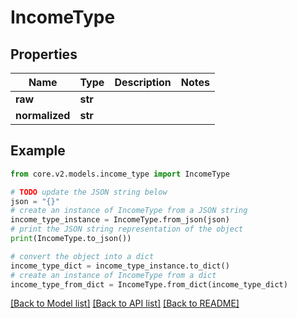 # IncomeType


## Properties

Name | Type | Description | Notes
------------ | ------------- | ------------- | -------------
**raw** | **str** |  | 
**normalized** | **str** |  | 

## Example

```python
from core.v2.models.income_type import IncomeType

# TODO update the JSON string below
json = "{}"
# create an instance of IncomeType from a JSON string
income_type_instance = IncomeType.from_json(json)
# print the JSON string representation of the object
print(IncomeType.to_json())

# convert the object into a dict
income_type_dict = income_type_instance.to_dict()
# create an instance of IncomeType from a dict
income_type_from_dict = IncomeType.from_dict(income_type_dict)
```
[[Back to Model list]](../README.md#documentation-for-models) [[Back to API list]](../README.md#documentation-for-api-endpoints) [[Back to README]](../README.md)


